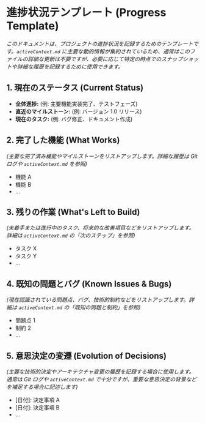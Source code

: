 # 進捗状況テンプレート (Progress Template)

_このドキュメントは、プロジェクトの進捗状況を記録するためのテンプレートです。`activeContext.md` に主要な動的情報が集約されているため、通常はこのファイルの詳細な更新は不要ですが、必要に応じて特定の時点でのスナップショットや詳細な履歴を記録するために使用できます。_

## 1. 現在のステータス (Current Status)

- **全体進捗:** (例: 主要機能実装完了、テストフェーズ)
- **直近のマイルストーン:** (例: バージョン 1.0 リリース)
- **現在のタスク:** (例: バグ修正、ドキュメント作成)

## 2. 完了した機能 (What Works)

_(主要な完了済み機能やマイルストーンをリストアップします。詳細な履歴は Git ログや `activeContext.md` を参照)_

- 機能 A
- 機能 B
- ...

## 3. 残りの作業 (What's Left to Build)

_(未着手または進行中のタスク、将来的な改善項目などをリストアップします。詳細は `activeContext.md` の「次のステップ」を参照)_

- タスク X
- タスク Y
- ...

## 4. 既知の問題とバグ (Known Issues & Bugs)

_(現在認識されている問題点、バグ、技術的制約などをリストアップします。詳細は `activeContext.md` の「既知の問題と制約」を参照)_

- 問題点 1
- 制約 2
- ...

## 5. 意思決定の変遷 (Evolution of Decisions)

_(主要な技術的決定やアーキテクチャ変更の履歴を記録する場合に使用します。通常は Git ログや `activeContext.md` で十分ですが、重要な意思決定の背景などを補足する場合に記述します)_

- [日付]: 決定事項 A
- [日付]: 決定事項 B
- ...

